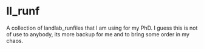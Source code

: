 # ll_runf
A collection of landlab_runfiles that I am using for my PhD. I guess this is not of use to anybody, its more backup for me and to bring some order in my chaos. 
